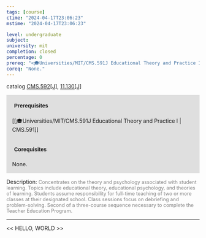 ```yaml
---
tags: [course]
ctime: "2024-04-17T23:06:23"
mstime: "2024-04-17T23:06:23"

level: undergraduate
subject: 
university: mit
completion: closed
percentage: 0
prereq: "<🎓Universities/MIT/CMS.591J Educational Theory and Practice I>"
coreq: "None."
---
```


catalog [CMS.592[J]](http://student.mit.edu/catalog/mCMSa.html#CMS.592), [11.130[J]](http://student.mit.edu/catalog/m11a.html#11.130)

<span style="display: block; padding: 15px; background-color: rgb(100, 100, 100, 0.2);"><font id="m_prereq80_0" style="display: block; font-family: Arial, sans-serif; font-weight: bold; padding: 5px">Prerequisites</font><br><span id="prereq80_0">[[🎓Universities/MIT/CMS.591J Educational Theory and Practice I | CMS.591]]</span></span>
<span style="display: block; padding: 15px; background-color: rgb(100, 100, 100, 0.2);"><font id="m_coreq80_0" style="display: block; font-family: Arial, sans-serif; font-weight: bold; padding: 5px">Corequisites</font><br><span id="coreq80_0">None.</span></span>

<font style="">Description:</font>
<font style="color: grey; font-size: 0.8rem;">Concentrates on the theory and psychology associated with student learning. Topics include educational theory, educational psychology, and theories of learning. Students assume responsibility for full-time teaching of two or more classes at their designated school. Class sessions focus on debriefing and problem-solving. Second of a three-course sequence necessary to complete the Teacher Education Program.</font>



---

<< HELLO, WORLD >>
